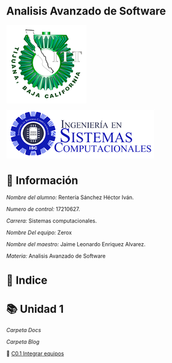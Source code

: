 # Analisis Avanzado de Software
![LogoITT](Img/ITT.png)

![Sistemas](Img/sistemas.png)

# :bust_in_silhouette: Información #

*Nombre del alumno:* Rentería Sánchez Héctor Iván.

*Numero de control:* 17210627.

*Carrera:* Sistemas computacionales.

*Nombre Del equipo:* Zerox

*Nombre del maestro:* Jaime Leonardo Enriquez Alvarez.

*Materia:* Analisis Avanzado de
Software


# :open_file_folder: Indice #

# :books: Unidad 1


*Carpeta Docs*


*Carpeta Blog*

  :round_pushpin: [C0.1 Integrar equipos](Blog/C0.1-Integrar-equipos-_Hector-Ivan-Renteria-Sanchez.md)

  



